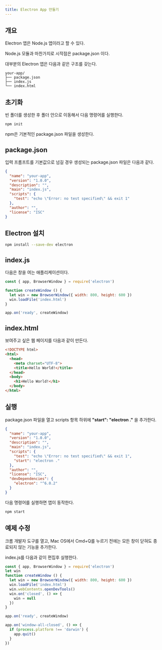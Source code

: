 ```yaml
---
title: Electron App 만들기
---
```

## 개요

Electron 앱은 Node.js 앱이라고 할 수 있다.

Node.js 모듈과 마찬가지로 시작점은 package.json 이다.

대부분의 Electron 앱은 다음과 같은 구조를 갖는다.

```
your-app/
├── package.json
├── index.js
└── index.html
```

## 초기화

빈 폴더를 생성한 후 폴더 안으로 이동해서 다음 명령어를 실행한다.

```bash
npm init
```

npm은 기본적인 package.json 파일을 생성한다.


## package.json

입력 프롬프트를 기본값으로 넘길 경우 생성되는 package.json 파일은 다음과 같다.

```json
{
  "name": "your-app",
  "version": "1.0.0",
  "description": "",
  "main": "index.js",
  "scripts": {
    "test": "echo \"Error: no test specified\" && exit 1"
  },
  "author": "",
  "license": "ISC"
}
```

## Electron 설치

```bash
npm install --save-dev electron
```

## index.js

다음은 창을 여는 애플리케이션이다.

```javascript
const { app, BrowserWindow } = require('electron')

function createWindow () {
  let win = new BrowserWindow({ width: 800, height: 600 })
  win.loadFile('index.html')
}

app.on('ready', createWindow)
```

## index.html

보여주고 싶은 웹 페이지를 다음과 같이 만든다.

```html
<!DOCTYPE html>
<html>
  <head>
    <meta charset="UTF-8">
    <title>Hello World!</title>
  </head>
  <body>
    <h1>Hello World!</h1>
  </body>
</html>
```

## 실행

package.json 파일을 열고 scripts 항목 하위에 **"start": "electron ."** 을 추가한다.

```json
{
  "name": "your-app",
  "version": "1.0.0",
  "description": "",
  "main": "index.js",
  "scripts": {
    "test": "echo \"Error: no test specified\" && exit 1",
    "start": "electron ."
  },
  "author": "",
  "license": "ISC",
  "devDependencies": {
    "electron": "^6.0.2"
  }
}
```

다음 명령어를 실행하면 앱이 동작한다.

```bash
npm start
```

## 예제 수정

크롬 개발자 도구를 열고, Mac OS에서 Cmd+Q를 누르기 전에는 모든 창이 닫혀도 종료되지 않는 기능을 추가한다.

index.js를 다음과 같이 편집후 실행한다.

```javascript
const { app, BrowserWindow } = require('electron')
let win
function createWindow () {
  let win = new BrowserWindow({ width: 800, height: 600 })
  win.loadFile('index.html')
  win.webContents.openDevTools()
  win.on('closed', () => {
    win = null
  })
}

app.on('ready', createWindow)

app.on('window-all-closed', () => {
  if (process.platform !== 'darwin') {
    app.quit()
  }
})
```